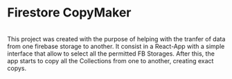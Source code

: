 # Firestore CopyMaker <!--Name-->

<br>
This project was created with the purpose of helping with the tranfer of data from one firebase storage to another.
It consist in a React-App with a simple interface that allow to select all the permitted FB Storages. After this, the app starts to copy all the Collections from one to another, creating exact copys. 
